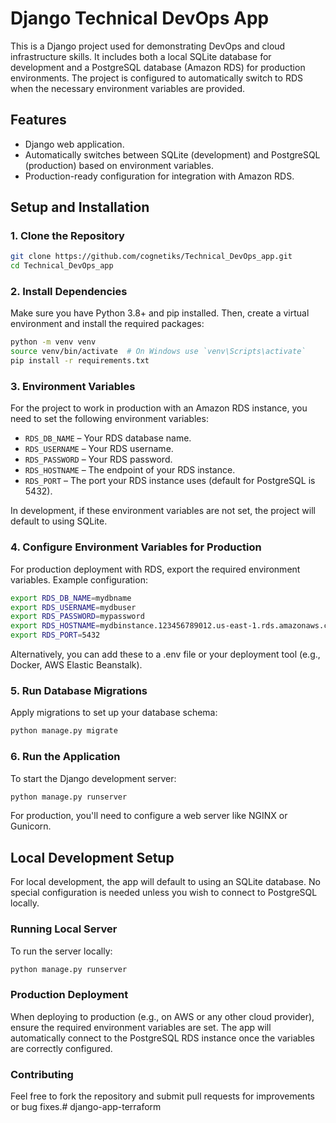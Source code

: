 # Django Technical DevOps App

This is a Django project used for demonstrating DevOps and cloud infrastructure skills. It includes both a local SQLite database for development and a PostgreSQL database (Amazon RDS) for production environments. The project is configured to automatically switch to RDS when the necessary environment variables are provided.

## Features

- Django web application.
- Automatically switches between SQLite (development) and PostgreSQL (production) based on environment variables.
- Production-ready configuration for integration with Amazon RDS.

## Setup and Installation

### 1. Clone the Repository

```bash
git clone https://github.com/cognetiks/Technical_DevOps_app.git
cd Technical_DevOps_app
```
### 2. Install Dependencies

Make sure you have Python 3.8+ and pip installed. Then, create a virtual environment and install the required packages:

```bash
python -m venv venv
source venv/bin/activate  # On Windows use `venv\Scripts\activate`
pip install -r requirements.txt
```

### 3. Environment Variables

For the project to work in production with an Amazon RDS instance, you need to set the following environment variables:

- `RDS_DB_NAME` – Your RDS database name.
- `RDS_USERNAME` – Your RDS username.
- `RDS_PASSWORD` – Your RDS password.
- `RDS_HOSTNAME` – The endpoint of your RDS instance.
- `RDS_PORT` – The port your RDS instance uses (default for PostgreSQL is 5432).

In development, if these environment variables are not set, the project will default to using SQLite.

### 4. Configure Environment Variables for Production

For production deployment with RDS, export the required environment variables. Example configuration:

```bash
export RDS_DB_NAME=mydbname
export RDS_USERNAME=mydbuser
export RDS_PASSWORD=mypassword
export RDS_HOSTNAME=mydbinstance.123456789012.us-east-1.rds.amazonaws.com
export RDS_PORT=5432
```

Alternatively, you can add these to a .env file or your deployment tool (e.g., Docker, AWS Elastic Beanstalk).

### 5. Run Database Migrations

Apply migrations to set up your database schema:

```bash
python manage.py migrate
```

### 6. Run the Application

To start the Django development server:

```bash
python manage.py runserver
```

For production, you'll need to configure a web server like NGINX or Gunicorn.

## Local Development Setup

For local development, the app will default to using an SQLite database. No special configuration is needed unless you wish to connect to PostgreSQL locally.

### Running Local Server

To run the server locally:

```bash
python manage.py runserver
```

### Production Deployment
When deploying to production (e.g., on AWS or any other cloud provider), ensure the required environment variables are set. The app will automatically connect to the PostgreSQL RDS instance once the variables are correctly configured.

### Contributing
Feel free to fork the repository and submit pull requests for improvements or bug fixes.# django-app-terraform
